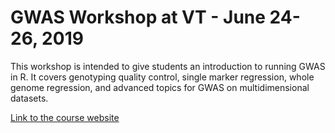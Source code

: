 # GWAS  Workshop at VT - June 24-26, 2019

This workshop is intended to give students an introduction to running GWAS in R. It covers genotyping quality control, single marker regression, whole genome regression, and advanced topics for GWAS on multidimensional datasets.  

[Link to the course website](https://htmlpreview.github.io/?https://github.com/malachycampbell/VTGWAS2019/blob/gh-pages/VTGWAS2019.html)
